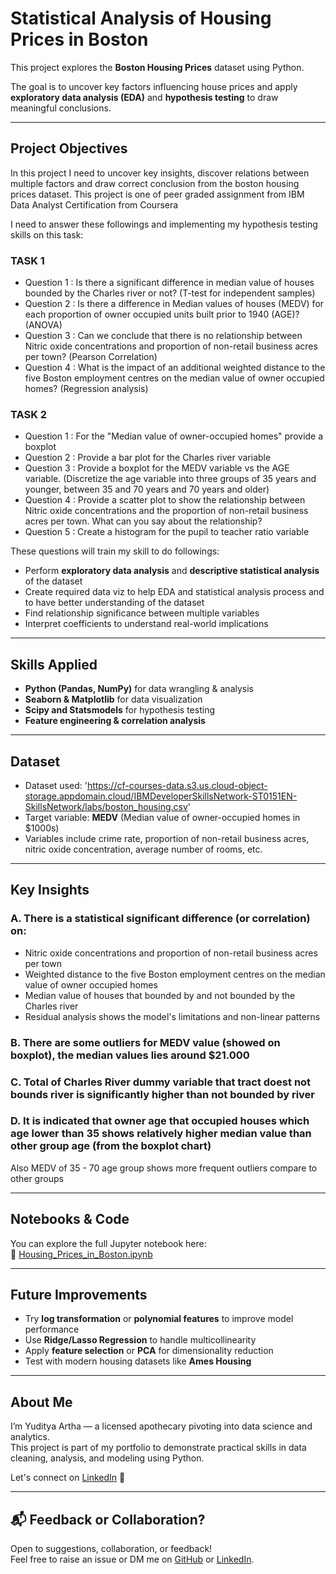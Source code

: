 # Statistical Analysis of Housing Prices in Boston

This project explores the **Boston Housing Prices** dataset using Python. 

The goal is to uncover key factors influencing house prices and apply **exploratory data analysis (EDA)** and **hypothesis testing** to draw meaningful conclusions.

---

## Project Objectives
In this project I need to uncover key insights, discover relations between multiple factors and draw correct conclusion from the boston housing prices dataset.
This project is one of peer graded assignment from IBM Data Analyst Certification from Coursera


I need to answer these followings and implementing my hypothesis testing skills on this task:

### TASK 1
- Question 1 : Is there a significant difference in median value of houses bounded by the Charles river or not? (T-test for independent samples)
- Question 2 : Is there a difference in Median values of houses (MEDV) for each proportion of owner occupied units built prior to 1940 (AGE)? (ANOVA)
- Question 3 : Can we conclude that there is no relationship between Nitric oxide concentrations and proportion of non-retail business acres per town? (Pearson Correlation)
- Question 4 : What is the impact of an additional weighted distance  to the five Boston employment centres on the median value of owner occupied homes? (Regression analysis)

### TASK 2
- Question 1 : For the "Median value of owner-occupied homes" provide a boxplot
- Question 2 : Provide a  bar plot for the Charles river variable
- Question 3 : Provide a boxplot for the MEDV variable vs the AGE variable. (Discretize the age variable into three groups of 35 years and younger, between 35 and 70 years and 70 years and older)
- Question 4 : Provide a scatter plot to show the relationship between Nitric oxide concentrations and the proportion of non-retail business acres per town. What can you say about the relationship?
- Question 5 : Create a histogram for the pupil to teacher ratio variable

These questions will train my skill to do followings:
- Perform **exploratory data analysis** and **descriptive statistical analysis** of the dataset
- Create required data viz to help EDA and statistical analysis process and to have better understanding of the dataset
- Find relationship significance between multiple variables
- Interpret coefficients to understand real-world implications

---

## Skills Applied

- **Python (Pandas, NumPy)** for data wrangling & analysis  
- **Seaborn & Matplotlib** for data visualization  
- **Scipy and Statsmodels** for hypothesis testing
- **Feature engineering & correlation analysis**  

---

## Dataset

- Dataset used: 'https://cf-courses-data.s3.us.cloud-object-storage.appdomain.cloud/IBMDeveloperSkillsNetwork-ST0151EN-SkillsNetwork/labs/boston_housing.csv'
- Target variable: **MEDV** (Median value of owner-occupied homes in $1000s)
- Variables include crime rate, proportion of non-retail business acres, nitric oxide concentration, average number of rooms, etc.

---

## Key Insights

### A. There is a statistical significant difference (or correlation) on:
- Nitric oxide concentrations and proportion of non-retail business acres per town 
- Weighted distance to the five Boston employment centres on the median value of owner occupied homes 
- Median value of houses that bounded by and not bounded by the Charles river 
- Residual analysis shows the model's limitations and non-linear patterns

### B. There are some outliers for MEDV value (showed on boxplot), the median values lies around $21.000

### C. Total of Charles River dummy variable that tract doest not bounds river is significantly higher than not bounded by river

### D. It is indicated that owner age that occupied houses which age lower than 35 shows relatively higher median value than other group age (from the boxplot chart)
Also MEDV of 35 - 70 age group shows more frequent outliers compare to other groups

---

## Notebooks & Code

You can explore the full Jupyter notebook here:  
🔗 [Housing_Prices_in_Boston.ipynb](https://github.com/yudityaartha/Statistical-Analysis-of-Housing-Prices-in-Boston/blob/main/Housing_Prices_in_Boston.ipynb)

---

## Future Improvements

- Try **log transformation** or **polynomial features** to improve model performance
- Use **Ridge/Lasso Regression** to handle multicollinearity
- Apply **feature selection** or **PCA** for dimensionality reduction
- Test with modern housing datasets like **Ames Housing**

---

## About Me

I’m Yuditya Artha — a licensed apothecary pivoting into data science and analytics.  
This project is part of my portfolio to demonstrate practical skills in data cleaning, analysis, and modeling using Python.

Let's connect on [LinkedIn](https://www.linkedin.com/in/yuditya-artha/) 👋

---

## 📬 Feedback or Collaboration?

Open to suggestions, collaboration, or feedback!  
Feel free to raise an issue or DM me on [GitHub](https://github.com/yudityaartha) or [LinkedIn](https://www.linkedin.com/in/yuditya-artha/).

